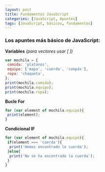 ```yaml
---
layout: post
title: Fundamentos JavaScript
categories: [JavaScript, Apuntes]
tags: [JavaScript, básicos, fundamentos]
---
```


### Los apuntes más básico de JavaScript:

**Variables** _(para vectores usar [ ])_
```Javascript
var mochila = {
 comida: 'platanos',
 equipo: ['mapa', 'cuerda', 'compás'],
 ropa: 'chaqueta',
};
print(mochila.comida);
print(mochila.equipo);
print(mochila.ropa);
```

**Bucle For** 
```Javascript
for (var element of mochila.equipo){
 print(element);
}
```

**Condicional IF**
```Javascript
for (var element of mochila.equipo){
 if(element === 'cuerda'){
  print('Hemos encontrado le cuerda');
 }else{
  print('No se ha encontrado la cuerda');
 }
}
```
